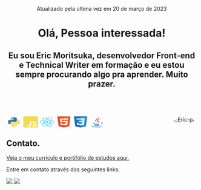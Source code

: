 <header>
  <p>Atualizado pela última vez em 20 de março de 2023</p>
  <h1>Olá, Pessoa interessada!</h1>
  <h2>Eu sou Eric Moritsuka, desenvolvedor Front-end e Technical Writer em formação e eu estou sempre procurando algo pra aprender. Muito prazer.</h2>
</header>

<!-- <div>
  <a href="https://github.com/ericthmoritsuka">
  <img height="180em" src="https://github-readme-stats-git-masterrstaa-rickstaa.vercel.app/api?username=ericthmoritsuka&show_icons=true&theme=dracula&include_all_commits=true&count_private=true"/>
  <img height="180em" src="https://github-readme-stats-git-masterrstaa-rickstaa.vercel.app/api?username=ericthmoritsuka&layout=compact&langs_count=7&theme=dracula"/>
</div> -->
  
<div style="display: inline_block"><br>
  <img align="center" alt="Eric-Python" height="30" width="40" src="https://raw.githubusercontent.com/devicons/devicon/master/icons/python/python-original.svg">
  <img align="center" alt="Eric-Js" height="30" width="40" src="https://raw.githubusercontent.com/devicons/devicon/master/icons/javascript/javascript-plain.svg">
  <img align="center" alt="Eric-React" height="30" width="40" src="https://raw.githubusercontent.com/devicons/devicon/master/icons/react/react-original.svg">
  <img align="center" alt="Eric-HTML" height="30" width="40" src="https://raw.githubusercontent.com/devicons/devicon/master/icons/html5/html5-original.svg">
  <img align="center" alt="Eric-CSS" height="30" width="40" src="https://raw.githubusercontent.com/devicons/devicon/master/icons/css3/css3-original.svg">
  <img align="center" alt="Eric-Java" height="30" width="40" src="https://raw.githubusercontent.com/devicons/devicon/master/icons/java/java-original.svg">
  <a href="https://ericthmoritsuka.github.io/" target="_blank"><img align="right" alt="Eric-pic" height="150" style="border-radius:50px;" src="https://cdn.discordapp.com/attachments/333038684993748994/949446131283271750/12039390_540776696079796_3223157873716603566_n.jpg"></a>
</div>
  
<div> 
  <h2>Contato.</h2>
  <a href="https://ericthmoritsuka.github.io/" target="_blank">Veja o meu currículo e portifólio de estudos aqui.</a>
  <p>Entre em contato através dos seguintes links:</p>
   <a href="https://www.linkedin.com/in/ericthmoritsuka/" target="_blank"><img src="https://img.shields.io/badge/-LinkedIn-%230077B5?style=for-the-badge&logo=linkedin&logoColor=white" target="_blank"></a> 
  <a href = "mailto:ericthmoritsuka@gmail.com"><img src="https://img.shields.io/badge/-Gmail-%23333?style=for-the-badge&logo=gmail&logoColor=white" target="_blank"></a>

</div>
    
